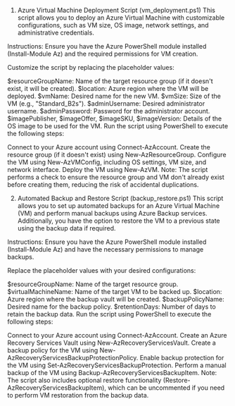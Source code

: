 1. Azure Virtual Machine Deployment Script (vm_deployment.ps1)
This script allows you to deploy an Azure Virtual Machine with customizable configurations, such as VM size, OS image, network settings, and administrative credentials.

Instructions:
Ensure you have the Azure PowerShell module installed (Install-Module Az) and the required permissions for VM creation.

Customize the script by replacing the placeholder values:

$resourceGroupName: Name of the target resource group (if it doesn't exist, it will be created).
$location: Azure region where the VM will be deployed.
$vmName: Desired name for the new VM.
$vmSize: Size of the VM (e.g., "Standard_B2s").
$adminUsername: Desired administrator username.
$adminPassword: Password for the administrator account.
$imagePublisher, $imageOffer, $imageSKU, $imageVersion: Details of the OS image to be used for the VM.
Run the script using PowerShell to execute the following steps:

Connect to your Azure account using Connect-AzAccount.
Create the resource group (if it doesn't exist) using New-AzResourceGroup.
Configure the VM using New-AzVMConfig, including OS settings, VM size, and network interface.
Deploy the VM using New-AzVM.
Note: The script performs a check to ensure the resource group and VM don't already exist before creating them, reducing the risk of accidental duplications.

2. Automated Backup and Restore Script (backup_restore.ps1)
This script allows you to set up automated backups for an Azure Virtual Machine (VM) and perform manual backups using Azure Backup services. Additionally, you have the option to restore the VM to a previous state using the backup data if required.

Instructions:
Ensure you have the Azure PowerShell module installed (Install-Module Az) and have the necessary permissions to manage backups.

Replace the placeholder values with your desired configurations:

$resourceGroupName: Name of the target resource group.
$virtualMachineName: Name of the target VM to be backed up.
$location: Azure region where the backup vault will be created.
$backupPolicyName: Desired name for the backup policy.
$retentionDays: Number of days to retain the backup data.
Run the script using PowerShell to execute the following steps:

Connect to your Azure account using Connect-AzAccount.
Create an Azure Recovery Services Vault using New-AzRecoveryServicesVault.
Create a backup policy for the VM using New-AzRecoveryServicesBackupProtectionPolicy.
Enable backup protection for the VM using Set-AzRecoveryServicesBackupProtection.
Perform a manual backup of the VM using Backup-AzRecoveryServicesBackupItem.
Note: The script also includes optional restore functionality (Restore-AzRecoveryServicesBackupItem), which can be uncommented if you need to perform VM restoration from the backup data.
